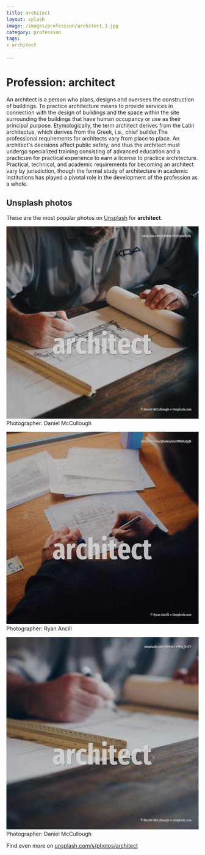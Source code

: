 ```yaml
---
title: architect
layout: splash
image: /images/profession/architect.1.jpg
category: profession
tags:
- architect

---
```

# Profession: architect

An architect is a person who plans, designs and oversees the construction of buildings. To practice architecture means to provide services in connection with the design of buildings and  the space within the site surrounding the buildings that have human occupancy or use as their  principal purpose. Etymologically, the term architect derives from the Latin architectus, which derives from the  Greek, i.e., chief builder.The professional requirements for architects vary from place to place. An architect's decisions affect public safety, and thus the architect must undergo specialized  training consisting of advanced education and a practicum  for practical experience to earn a  license to practice architecture. Practical, technical, and academic requirements for becoming an architect vary by jurisdiction,  though the formal study of architecture in academic institutions has played a pivotal role in the  development of the profession as a whole. 

 
## Unsplash photos
These are the most popular photos on [Unsplash](https://unsplash.com) for **architect**.
 
![architect](/images/profession/architect.1.jpg)
Photographer:  Daniel McCullough
 
![architect](/images/profession/architect.2.jpg)
Photographer:  Ryan Ancill
 
![architect](/images/profession/architect.3.jpg)
Photographer:  Daniel McCullough
 
Find even more on [unsplash.com/s/photos/architect](https://unsplash.com/s/photos/architect)
 
